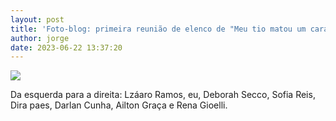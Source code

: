 ```yaml
---
layout: post
title: 'Foto-blog: primeira reunião de elenco de "Meu tio matou um cara".'
author: jorge
date: 2023-06-22 13:37:20
---
```

![](/uploads/captura-de-tela-2023-06-22-às-13.36.47.png)

D﻿a esquerda para a direita: Lzáaro Ramos, eu, Deborah Secco, Sofia Reis, Dira paes, Darlan Cunha, Ailton Graça e Rena Gioelli.